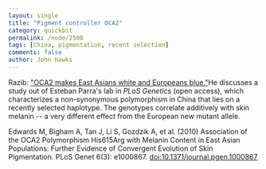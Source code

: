 ```yaml
---
layout: single 
title: "Pigment controller OCA2" 
category: quickbit
permalink: /node/2500
tags: [China, pigmentation, recent selection] 
comments: false 
author: John Hawks 
---
```



Razib: <a href="http://scienceblogs.com/gnxp/2010/03/oca2_makes_east_asians_white_a.php">"OCA2 makes East Asians white and Europeans blue."</a>He discusses a study out of Esteban Parra's lab in <i>PLoS Genetics</i> (open access), which characterizes a non-synonymous polymorphism in China that lies on a recently selected haplotype. The genotypes correlate additively with skin melanin -- a very different effect from the European new mutant allele. 


<p class="cite">Edwards M, Bigham A, Tan J, Li S, Gozdzik A, et al. (2010) Association of the OCA2 Polymorphism His615Arg with Melanin Content in East Asian Populations: Further Evidence of Convergent Evolution of Skin Pigmentation. PLoS Genet 6(3): e1000867. <a href="http://dx.doi.org/10.1371/journal.pgen.1000867">doi:10.1371/journal.pgen.1000867</a></p>

